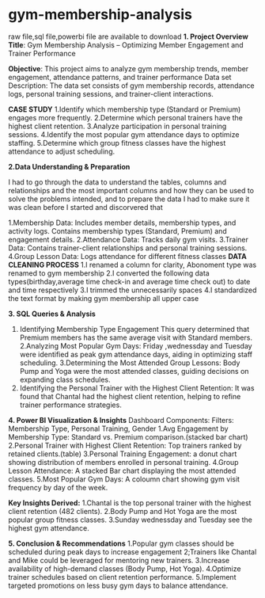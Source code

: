 # gym-membership-analysis
raw file,sql file,powerbi file are available to download
**1. Project Overview**
**Title**: Gym Membership Analysis – Optimizing Member Engagement and Trainer Performance

**Objective**: This project aims to analyze gym membership trends, member engagement, attendance patterns, and trainer performance 
Data set Description: The data set consists of gym membership records, attendance logs, personal training sessions, and trainer-client interactions.

**CASE STUDY**
1.Identify which membership type (Standard or Premium) engages more frequently.
2.Determine which personal trainers have the highest client retention.
3.Analyze participation in personal training sessions.
4.Identify the most popular gym attendance days to optimize staffing.
5.Determine which group fitness classes have the highest attendance to adjust scheduling.

**2.Data Understanding & Preparation**

I had to go through the data to understand the tables, columns and relationships and the most important columns and how they can be used to solve the problems intended, and to prepare the data I had to make sure it was clean before I started and discorvered that

1.Membership Data: Includes member details, membership types, and activity logs. Contains membership types (Standard, Premium) and engagement details.
2.Attendance Data: Tracks daily gym visits.
3.Trainer Data: Contains trainer-client relationships and personal training sessions.
4.Group Lesson Data: Logs attendance for different fitness classes
**DATA CLEANING PROCESS**
1.I renamed a column for clarity, Abonoment type was renamed to gym membership
2.I converted the following data types(birthday,average time check-in and average time check out) to date and time respectively
3.I trimmed the unnecessarily spaces
4.I standardized the text format by making gym membership all upper case 

**3. SQL Queries & Analysis**
1. Identifying Membership Type Engagement
This query determined that Premium members has the same average visit with Standard members.
2.Analyzing Most Popular Gym Days:  Friday ,wednessday  and Tuesday were identified as peak gym attendance days, aiding in optimizing staff scheduling.
3.Determining the Most Attended Group Lessons: Body Pump and Yoga were the most attended classes, guiding decisions on expanding class schedules.
4. Identifying the Personal Trainer with the Highest Client Retention: It was found that Chantal had the highest client retention, helping to refine trainer performance strategies.

**4. Power BI Visualization & Insights**
Dashboard Components:
Filters: Membership Type, Personal Training, Gender
1.Avg Engagement by Membership Type: Standard vs. Premium comparison.(stacked bar chart)
2.Personal Trainer with Highest Client Retention: Top trainers ranked by retained clients.(table)
3.Personal Training Engagement: a donut chart showing distribution of members enrolled in personal training.
4.Group Lesson Attendance: A stacked Bar chart displaying the most attended classes.
5.Most Popular Gym Days: A coloumn chart showing gym visit frequency by day of the week.

**Key Insights Derived:**
1.Chantal is the top personal trainer with the highest client retention (482 clients).
2.Body Pump and Hot Yoga are the most popular group fitness classes.
3.Sunday wednessday and Tuesday see the highest gym attendance.

**5. Conclusion & Recommendations**
1.Popular gym classes should be scheduled during peak days to increase engagement
2;Trainers like Chantal and Mike could be leveraged for mentoring new trainers.
3.Increase availability of high-demand classes (Body Pump, Hot Yoga).
4.Optimize trainer schedules based on client retention performance.
5.Implement targeted promotions on less busy gym days to balance attendance.




